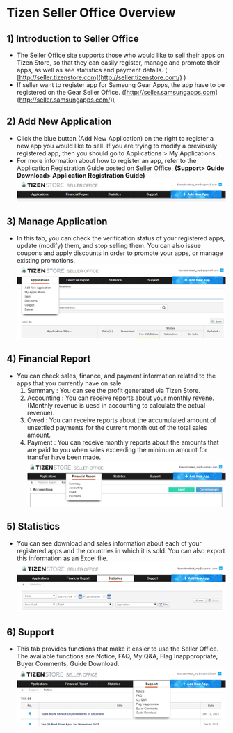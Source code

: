 # Tizen Seller Office Overview

## 1) Introduction to Seller Office

- The Seller Office site supports those who would like to sell their apps on Tizen Store, so that they can easily register, manage and promote their apps, as well as see statistics and payment details. ( [http://seller.tizenstore.com](http://seller.tizenstore.com/) )
- If seller want to register app for Samsung Gear Apps, the app have to be registered on the Gear Seller Office. ([http://seller.samsungapps.com](http://seller.samsungapps.com/))

## 2) Add New Application

- Click the blue button (Add New Application) on the right to register a new app you would like to sell. If you are trying to modify a previously registered app, then you should go to Applications > My Applications.
- For more information about how to register an app, refer to the Application Registration Guide posted on Seller Office.
  **(Support> Guide Download> Application Registration Guide)**
  ![img](media/distribution_office01.jpg)

## 3) Manage Application

- In this tab, you can check the verification status of your registered apps, update (modify) them, and stop selling them. You can also issue coupons and apply discounts in order to promote your apps, or manage existing promotions.
  ![img](media/distribution_office02.jpg)

## 4) Financial Report

- You can check sales, finance, and payment information related to the apps that you currently have on sale
  1. Summary : You can see the profit generated via Tizen Store.
  2.  Accounting : You can receive reports about your monthly revene. (Monthly revenue is uesd in accounting to calculate the actual revenue).
  3. Owed : You can receive reports about the accumulated amount of unsettled payments for the current month out of the total sales amount.
  4. Payment : You can receive monthly reports about the amounts that are paid to you when sales exceeding the minimum amount for transfer have been made.
     ![img](media/distribution_office03.jpg)

## 5) Statistics

- You can see download and sales information about each of your registered apps and the countries in which it is sold. You can also export this information as an Excel file.
  ![img](media/distribution_office04.jpg)

## 6) Support

- This tab provides functions that make it easier to use the Seller Office. The available functions are Notice, FAQ, My Q&A, Flag Inapporopriate, Buyer Comments, Guide Download.
  ![img](media/distribution_office05.jpg)